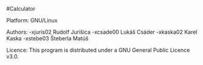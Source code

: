 #Calculator

Platform: GNU/Linux

Authors: 
-xjuris02 Rudolf Jurišica
-xcsade00 Lukáš Csáder
-xkaska02 Karel Kaska
-xstebe03 Šteberla Matúš

Licence: This program is distributed under a GNU General Public Licence v3.0.
